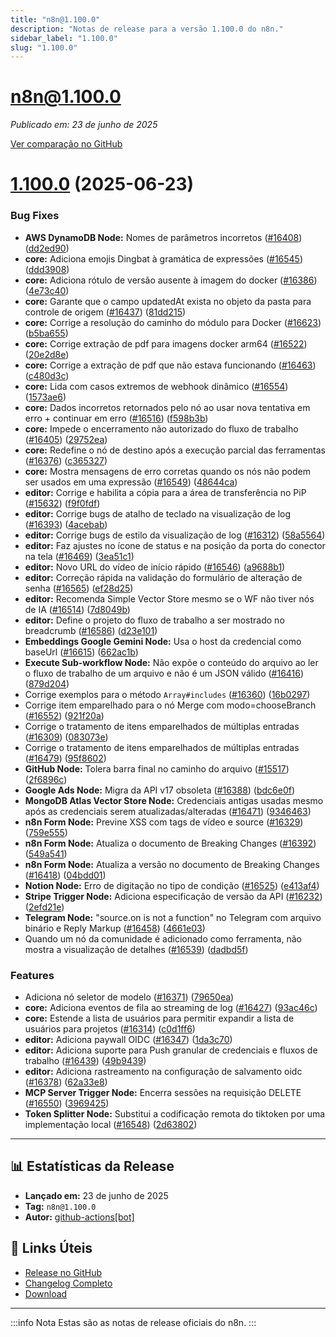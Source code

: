 ```yaml
---
title: "n8n@1.100.0"
description: "Notas de release para a versão 1.100.0 do n8n."
sidebar_label: "1.100.0"
slug: "1.100.0"
---
```


# n8n@1.100.0

*Publicado em: 23 de junho de 2025*

[Ver comparação no GitHub](https://github.com/n8n-io/n8n/compare/release/1.100.0...n8n@1.100.0)


# [1.100.0](https://github.com/n8n-io/n8n/compare/n8n@1.99.0...n8n@1.100.0) (2025-06-23)


### Bug Fixes

* **AWS DynamoDB Node:** Nomes de parâmetros incorretos ([#16408](https://github.com/n8n-io/n8n/issues/16408)) ([dd2ed90](https://github.com/n8n-io/n8n/commit/dd2ed90b954b00897c7883da9b4dea1d0aa6043a))
* **core:** Adiciona emojis Dingbat à gramática de expressões ([#16545](https://github.com/n8n-io/n8n/issues/16545)) ([ddd3908](https://github.com/n8n-io/n8n/commit/ddd390823418b69d7370f8b973fdea13f77593de))
* **core:** Adiciona rótulo de versão ausente à imagem do docker ([#16386](https://github.com/n8n-io/n8n/issues/16386)) ([4e73c40](https://github.com/n8n-io/n8n/commit/4e73c407392d65cc14f1818ffcd135821bdeabb9))
* **core:** Garante que o campo updatedAt exista no objeto da pasta para controle de origem ([#16437](https://github.com/n8n-io/n8n/issues/16437)) ([81dd215](https://github.com/n8n-io/n8n/commit/81dd215ff96d1db2dc5068793f9bebeb84a557fa))
* **core:** Corrige a resolução do caminho do módulo para Docker ([#16623](https://github.com/n8n-io/n8n/issues/16623)) ([b5ba655](https://github.com/n8n-io/n8n/commit/b5ba6558631b30f41fca42b7e3ee5f34221ad603))
* **core:** Corrige extração de pdf para imagens docker arm64 ([#16522](https://github.com/n8n-io/n8n/issues/16522)) ([20e2d8e](https://github.com/n8n-io/n8n/commit/20e2d8e36f0fa68d8a4d6909e8cba828f5de519f))
* **core:** Corrige a extração de pdf que não estava funcionando ([#16463](https://github.com/n8n-io/n8n/issues/16463)) ([c480d3c](https://github.com/n8n-io/n8n/commit/c480d3cc6a9f015a1262ea52988b32825f05a183))
* **core:** Lida com casos extremos de webhook dinâmico ([#16554](https://github.com/n8n-io/n8n/issues/16554)) ([1573ae6](https://github.com/n8n-io/n8n/commit/1573ae63522ccf72ea63d988ed01eaf82e85376b))
* **core:** Dados incorretos retornados pelo nó ao usar nova tentativa em erro + continuar em erro ([#16516](https://github.com/n8n-io/n8n/issues/16516)) ([f598b3b](https://github.com/n8n-io/n8n/commit/f598b3bf00a37fc9c89639b438bc8f25438fbae0))
* **core:** Impede o encerramento não autorizado do fluxo de trabalho ([#16405](https://github.com/n8n-io/n8n/issues/16405)) ([29752ea](https://github.com/n8n-io/n8n/commit/29752ead000ac002ba3606ddda15b552ad2d3048))
* **core:** Redefine o nó de destino após a execução parcial das ferramentas ([#16376](https://github.com/n8n-io/n8n/issues/16376)) ([c365327](https://github.com/n8n-io/n8n/commit/c3653275f2cc7b3934c221a74e0f118e317cbb70))
* **core:** Mostra mensagens de erro corretas quando os nós não podem ser usados em uma expressão ([#16549](https://github.com/n8n-io/n8n/issues/16549)) ([48644ca](https://github.com/n8n-io/n8n/commit/48644ca2f8bb0c1c2bf85edfda8d704d92cc2fb8))
* **editor:** Corrige e habilita a cópia para a área de transferência no PiP ([#15632](https://github.com/n8n-io/n8n/issues/15632)) ([f9f0fdf](https://github.com/n8n-io/n8n/commit/f9f0fdf40dddd84d52c5cdb7ea58c98d9cf862e0))
* **editor:** Corrige bugs de atalho de teclado na visualização de log ([#16393](https://github.com/n8n-io/n8n/issues/16393)) ([4acebab](https://github.com/n8n-io/n8n/commit/4acebabb4fcff0cc982f8360e36fdbfda871982f))
* **editor:** Corrige bugs de estilo da visualização de log ([#16312](https://github.com/n8n-io/n8n/issues/16312)) ([58a5564](https://github.com/n8n-io/n8n/commit/58a556430c982e3b7db12d8dfb59f55cc4609a18))
* **editor:** Faz ajustes no ícone de status e na posição da porta do conector na tela ([#16469](https://github.com/n8n-io/n8n/issues/16469)) ([3ea51c1](https://github.com/n8n-io/n8n/commit/3ea51c11cb264fe5be036d81c068633e933f9b26))
* **editor:** Novo URL do vídeo de início rápido ([#16546](https://github.com/n8n-io/n8n/issues/16546)) ([a9688b1](https://github.com/n8n-io/n8n/commit/a9688b101ff6cac439070d045ee6f5bec321e627))
* **editor:** Correção rápida na validação do formulário de alteração de senha ([#16565](https://github.com/n8n-io/n8n/issues/16565)) ([ef28d25](https://github.com/n8n-io/n8n/commit/ef28d25ba2d4e00b86ccc8db94cbc236f7ce1dbd))
* **editor:** Recomenda Simple Vector Store mesmo se o WF não tiver nós de IA ([#16514](https://github.com/n8n-io/n8n/issues/16514)) ([7d8049b](https://github.com/n8n-io/n8n/commit/7d8049b7f9ea9ea1500034ec3483d1c63d9a5136))
* **editor:** Define o projeto do fluxo de trabalho a ser mostrado no breadcrumb ([#16586](https://github.com/n8n-io/n8n/issues/16586)) ([d23e101](https://github.com/n8n-io/n8n/commit/d23e1016a8ec9e2b78a0454fff514a8065a670e3))
* **Embeddings Google Gemini Node:** Usa o host da credencial como baseUrl ([#16615](https://github.com/n8n-io/n8n/issues/16615)) ([662ac1b](https://github.com/n8n-io/n8n/commit/662ac1bb5732cec7e22fbe109621d85b00a4a9ad))
* **Execute Sub-workflow Node:** Não expõe o conteúdo do arquivo ao ler o fluxo de trabalho de um arquivo e não é um JSON válido ([#16416](https://github.com/n8n-io/n8n/issues/16416)) ([879d204](https://github.com/n8n-io/n8n/commit/879d204bdbefa064868dd540e66512f5d497fd91))
* Corrige exemplos para o método `Array#includes` ([#16360](https://github.com/n8n-io/n8n/issues/16360)) ([16b0297](https://github.com/n8n-io/n8n/commit/16b0297f8558aad0ef259a15fe220dedc47f25c9))
* Corrige item emparelhado para o nó Merge com modo=chooseBranch ([#16552](https://github.com/n8n-io/n8n/issues/16552)) ([921f20a](https://github.com/n8n-io/n8n/commit/921f20a28378e2ab2a1f6c19de2ca460c9afc919))
* Corrige o tratamento de itens emparelhados de múltiplas entradas ([#16309](https://github.com/n8n-io/n8n/issues/16309)) ([083073e](https://github.com/n8n-io/n8n/commit/083073e541ccb91c1c77d1ec3442655e843aed3d))
* Corrige o tratamento de itens emparelhados de múltiplas entradas ([#16479](https://github.com/n8n-io/n8n/issues/16479)) ([95f8602](https://github.com/n8n-io/n8n/commit/95f860231edea49f9535ac4aa8bfdf5a3e8d2b81))
* **GitHub Node:** Tolera barra final no caminho do arquivo ([#15517](https://github.com/n8n-io/n8n/issues/15517)) ([2f6896c](https://github.com/n8n-io/n8n/commit/2f6896cc7bcf7349582dd26657871684577bbafb))
* **Google Ads Node:** Migra da API v17 obsoleta ([#16388](https://github.com/n8n-io/n8n/issues/16388)) ([bdc6e0f](https://github.com/n8n-io/n8n/commit/bdc6e0f784f7834f0ee23ff9f8abe93aa9034fa2))
* **MongoDB Atlas Vector Store Node:** Credenciais antigas usadas mesmo após as credenciais serem atualizadas/alteradas ([#16471](https://github.com/n8n-io/n8n/issues/16471)) ([9346463](https://github.com/n8n-io/n8n/commit/9346463c6bd353e50ed769a8fc633042b434b85f))
* **n8n Form Node:** Previne XSS com tags de vídeo e source ([#16329](https://github.com/n8n-io/n8n/issues/16329)) ([759e555](https://github.com/n8n-io/n8n/commit/759e5559931779a2adb8a6c47e85947fac09950a))
* **n8n Form Node:** Atualiza o documento de Breaking Changes ([#16392](https://github.com/n8n-io/n8n/issues/16392)) ([549a541](https://github.com/n8n-io/n8n/commit/549a5412195098a3a736111c35d1ff015361588c))
* **n8n Form Node:** Atualiza a versão no documento de Breaking Changes ([#16418](https://github.com/n8n-io/n8n/issues/16418)) ([04bdd01](https://github.com/n8n-io/n8n/commit/04bdd01a42556c193133e94ff2e5e438feefc38e))
* **Notion Node:** Erro de digitação no tipo de condição ([#16525](https://github.com/n8n-io/n8n/issues/16525)) ([e413af4](https://github.com/n8n-io/n8n/commit/e413af46ceca1e89a73ac4718d15b9c4845b5358))
* **Stripe Trigger Node:** Adiciona especificação de versão da API ([#16232](https://github.com/n8n-io/n8n/issues/16232)) ([2efd21e](https://github.com/n8n-io/n8n/commit/2efd21e0834c244f3c3d7a642d137d6df873ef6a))
* **Telegram Node:** "source.on is not a function" no Telegram com arquivo binário e Reply Markup ([#16458](https://github.com/n8n-io/n8n/issues/16458)) ([4661e03](https://github.com/n8n-io/n8n/commit/4661e03f9387627dc257cd71880b42ad21eeb828))
* Quando um nó da comunidade é adicionado como ferramenta, não mostra a visualização de detalhes ([#16539](https://github.com/n8n-io/n8n/issues/16539)) ([dadbd5f](https://github.com/n8n-io/n8n/commit/dadbd5fafe744259cfea3d368c334b0a397894f5))


### Features

* Adiciona nó seletor de modelo ([#16371](https://github.com/n8n-io/n8n/issues/16371)) ([79650ea](https://github.com/n8n-io/n8n/commit/79650ea55add39e13791045d1caed45a46801290))
* **core:** Adiciona eventos de fila ao streaming de log ([#16427](https://github.com/n8n-io/n8n/issues/16427)) ([93ac46c](https://github.com/n8n-io/n8n/commit/93ac46c581d0d5a36664cdbbe36ddfe7f12e5b0f))
* **core:** Estende a lista de usuários para permitir expandir a lista de usuários para projetos ([#16314](https://github.com/n8n-io/n8n/issues/16314)) ([c0d1ff6](https://github.com/n8n-io/n8n/commit/c0d1ff6e4c6cd973011f17404b100f0381b52797))
* **editor:** Adiciona paywall OIDC ([#16347](https://github.com/n8n-io/n8n/issues/16347)) ([1da3c70](https://github.com/n8n-io/n8n/commit/1da3c70507f86fc59a9c43eb43fd89c3628b7ee6))
* **editor:** Adiciona suporte para Push granular de credenciais e fluxos de trabalho ([#16439](https://github.com/n8n-io/n8n/issues/16439)) ([49b9439](https://github.com/n8n-io/n8n/commit/49b9439ec00a1153ede94f7d6787791e9b8a4d9d))
* **editor:** Adiciona rastreamento na configuração de salvamento oidc ([#16378](https://github.com/n8n-io/n8n/issues/16378)) ([62a33e8](https://github.com/n8n-io/n8n/commit/62a33e8074a40fd3fbe6b840cc420dc3cae14e17))
* **MCP Server Trigger Node:** Encerra sessões na requisição DELETE ([#16550](https://github.com/n8n-io/n8n/issues/16550)) ([3969425](https://github.com/n8n-io/n8n/commit/3969425925b0f67d6d95d8295c80f0b2315c0465))
* **Token Splitter Node:** Substitui a codificação remota do tiktoken por uma implementação local ([#16548](https://github.com/n8n-io/n8n/issues/16548)) ([2d63802](https://github.com/n8n-io/n8n/commit/2d638023be75819ee11b1d5e0a6768c6b61dc8b7))

---

## 📊 Estatísticas da Release

- **Lançado em:** 23 de junho de 2025
- **Tag:** `n8n@1.100.0`
- **Autor:** [github-actions[bot]](https://github.com/apps/github-actions)

## 🔗 Links Úteis

- [Release no GitHub](https://github.com/n8n-io/n8n/releases/tag/n8n%401.100.0)
- [Changelog Completo](https://github.com/n8n-io/n8n/compare/release/1.100.0...n8n@1.100.0)
- [Download](https://api.github.com/repos/n8n-io/n8n/tarball/n8n@1.100.0)

---

:::info Nota
Estas são as notas de release oficiais do n8n.
:::